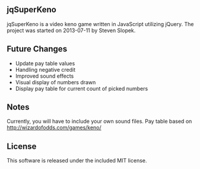 jqSuperKeno
-----------
jqSuperKeno is a video keno game written in JavaScript utilizing jQuery. The project was started on 2013-07-11 by Steven Slopek.

Future Changes
--------------
 * Update pay table values
 * Handling negative credit
 * Improved sound effects
 * Visual display of numbers drawn
 * Display pay table for current count of picked numbers

Notes
-----
Currently, you will have to include your own sound files.
Pay table based on http://wizardofodds.com/games/keno/

License
-------
This software is released under the included MIT license.